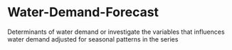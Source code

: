 # Water-Demand-Forecast
Determinants of water demand or investigate the variables that influences water demand adjusted for seasonal patterns in the series
